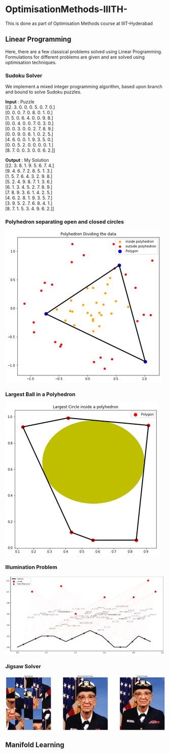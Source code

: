 # OptimisationMethods-IIITH-

This is done as part of Optimisation Methods course at IIIT-Hyderabad

## Linear Programming
Here, there are a few classical problems solved using Linear Programming. Formulations for different problems are given and are solved using optimisation techniques.

### Sudoku Solver
We implement a mixed integer programming algorithm, based upon branch and bound to solve Sudoku puzzles.

**Input** : Puzzle </br>
[[2. 3. 0. 0. 0. 5. 0. 7. 0.] </br>
 [0. 0. 0. 7. 0. 8. 0. 1. 0.]</br>
 [1. 5. 0. 6. 4. 0. 0. 9. 8.]</br>
 [0. 0. 4. 0. 0. 7. 0. 3. 0.]</br>
 [0. 0. 3. 0. 0. 2. 7. 8. 9.]</br>
 [0. 0. 9. 0. 6. 1. 0. 2. 5.]</br>
 [4. 6. 0. 0. 1. 9. 3. 5. 0.]</br>
 [0. 0. 5. 2. 0. 0. 0. 0. 1.]</br>
 [8. 7. 0. 0. 3. 0. 0. 6. 2.]]</br>

**Output** : My Solution </br>
[[2. 3. 8. 1. 9. 5. 6. 7. 4.] </br>
 [9. 4. 6. 7. 2. 8. 5. 1. 3.]</br>
 [1. 5. 7. 6. 4. 3. 2. 9. 8.]</br>
 [5. 2. 4. 9. 8. 7. 1. 3. 6.]</br>
 [6. 1. 3. 4. 5. 2. 7. 8. 9.]</br>
 [7. 8. 9. 3. 6. 1. 4. 2. 5.]</br>
 [4. 6. 2. 8. 1. 9. 3. 5. 7.]</br>
 [3. 9. 5. 2. 7. 6. 8. 4. 1.]</br>
 [8. 7. 1. 5. 3. 4. 9. 6. 2.]]</br>

### Polyhedron separating open and closed circles
![Screenshot](https://github.com/KSVSC/OptimisationMethods-IIITH-/blob/main/Linear%20Programming/1.png)

### Largest Ball in a Polyhedron
![Screenshot](https://github.com/KSVSC/OptimisationMethods-IIITH-/blob/main/Linear%20Programming/2.png)

### Illumination Problem
![Screenshot](https://github.com/KSVSC/OptimisationMethods-IIITH-/blob/main/Linear%20Programming/3.png)

### Jigsaw Solver
![Screenshot](https://github.com/KSVSC/OptimisationMethods-IIITH-/blob/main/Linear%20Programming/4.png)

## Manifold Learning
